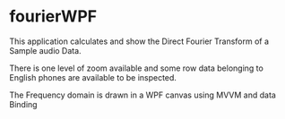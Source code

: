 fourierWPF
==========

This application calculates and show the Direct Fourier Transform of a Sample audio Data.

There is one level of zoom available and some row data belonging to English phones are available to be inspected.

The Frequency domain is drawn in a WPF canvas using MVVM and data Binding
